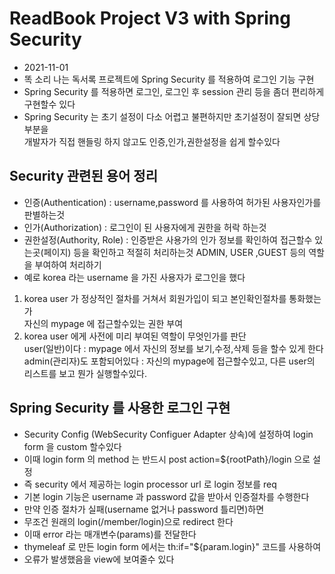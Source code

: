 # ReadBook Project V3 with Spring Security  

* 2021-11-01
* 똑 소리 나는 독서록 프로젝트에 Spring Security 를 적용하여 로그인 기능 구현
* Spring Security 를 적용하면 로그인, 로그인 후 session 관리 등을 좀더 편리하게 구현할수 있다
* Spring Security 는 초기 설정이 다소 어렵고 불편하지만 초기설정이 잘되면 상당부분을  
    개발자가 직접 핸들링 하지 않고도 인증,인가,권한설정을 쉽게 할수있다

## Security 관련된 용어 정리
* 인증(Authentication) : username,password 를 사용하여 허가된 사용자인가를 판별하는것
* 인가(Authorization) : 로그인이 된 사용자에게 권한을 허락 하는것  
* 권한설정(Authority, Role) : 인증받은 사용가의 인가 정보를 확인하여 접근할수 있는곳(페이지)
    등을 확인하고 적절히 처리하는것 ADMIN, USER ,GUEST 등의 역할을 부여하여 처리하기
* 예로 korea 라는 username 을 가진 사용자가 로그인을 했다
1. korea user 가 정상적인 절차를 거쳐서 회원가입이 되고 본인확인절차를 통화했는가  
    자신의 mypage 에 접근할수있는 권한 부여
2. korea user 에게 사전에 미리 부여된 역할이 무엇인가를 판단  
    user(일반)이다 : mypage 에서 자신의 정보를 보기,수정,삭제 등을 할수 있게 한다  
    admin(관리자)도 포함되어있다 : 자신의 mypage에 접근할수있고, 다른 user의 리스트를 보고 뭔가 실행할수있다.

## Spring Security 를 사용한 로그인 구현
* Security Config (WebSecurity Configuer Adapter 상속)에 설정하여
    login form 을 custom 할수있다
* 이때 login form 의 method 는 반드시 post action=${rootPath}/login 으로 설정
* 즉 security 에서 제공하는 login processor url 로 login 정보를 req
* 기본 login 기능은 username 과 password 값을 받아서 인증절차를 수행한다
* 만약 인증 절차가 실패(username 없거나 password 틀리면)하면
* 무조건 원래의 login(/member/login)으로 redirect 한다
* 이때 error 라는 매개변수(params)를 전달한다
* thymeleaf 로 만든 login form 에서는 th:if="${param.login}" 코드를 사용하여
* 오류가 발생했음을 view에 보여줄수 있다

